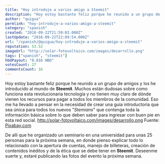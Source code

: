 ```yaml
---
title: "Hoy introduje a varios amigo a Steemit"
description: "Hoy estoy bastante feliz porque he reunido a un grupo de amigos y los he introducido al mundo de **Steemit**. Muchos están dudosas sobre como funciona..."
author: "quigua"
permlink: "hoy-introduje-a-varios-amigo-a-steemit"
category: "spanish"
created: "2016-09-22T21:59:03.000Z"
lastUpdate: "2016-09-22T22:09:54.000Z"
url: "/spanish/@quigua/hoy-introduje-a-varios-amigo-a-steemit"
reputation: 53.52
imageUrl: "http://solar-fotovoltaico.com/images/desarrollo.png"
tags: ["spanish", "steemit"]
hbdPayout: "0.016 HBD"
votesCount: 27
commentsCount: 16
---
```


Hoy estoy bastante feliz porque he reunido a un grupo de amigos y los he introducido al mundo de **Steemit**.
Muchos están dudosas sobre como funciona esta revolucionaria tecnología y no tienen muy claro de dónde vienen los recursos para pagar a todos los miembros de la comunidad. 
Eso me ha llevado a pensar en la necesidad de crear una guía introductoria que sea única para todos los nuevos "*Stemians*" que contenga toda la información básica sobre lo que deben saber para ingresar con buen pie en esta red social. 
http://solar-fotovoltaico.com/images/desarrollo.png
Fuente: [Pixabay.com](http://Pixabay.com)


De allí que he organizado un seminario en una universidad para unas 25 personas para la próxima semana,  en donde pienso explicar todo lo relacionado con la apertura de cuentas, manejo de billeteras, creación de  contenidos inéditos y de la ética que se debe tener en **Steemit**. 
Deseenme suerte y, estaré publicando las fotos del evento la próxima semana.